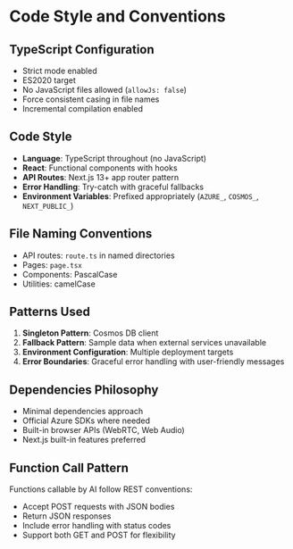 # Code Style and Conventions

## TypeScript Configuration
- Strict mode enabled
- ES2020 target
- No JavaScript files allowed (`allowJs: false`)
- Force consistent casing in file names
- Incremental compilation enabled

## Code Style
- **Language**: TypeScript throughout (no JavaScript)
- **React**: Functional components with hooks
- **API Routes**: Next.js 13+ app router pattern
- **Error Handling**: Try-catch with graceful fallbacks
- **Environment Variables**: Prefixed appropriately (`AZURE_`, `COSMOS_`, `NEXT_PUBLIC_`)

## File Naming Conventions
- API routes: `route.ts` in named directories
- Pages: `page.tsx`
- Components: PascalCase
- Utilities: camelCase

## Patterns Used
1. **Singleton Pattern**: Cosmos DB client
2. **Fallback Pattern**: Sample data when external services unavailable
3. **Environment Configuration**: Multiple deployment targets
4. **Error Boundaries**: Graceful error handling with user-friendly messages

## Dependencies Philosophy
- Minimal dependencies approach
- Official Azure SDKs where needed
- Built-in browser APIs (WebRTC, Web Audio)
- Next.js built-in features preferred

## Function Call Pattern
Functions callable by AI follow REST conventions:
- Accept POST requests with JSON bodies
- Return JSON responses
- Include error handling with status codes
- Support both GET and POST for flexibility